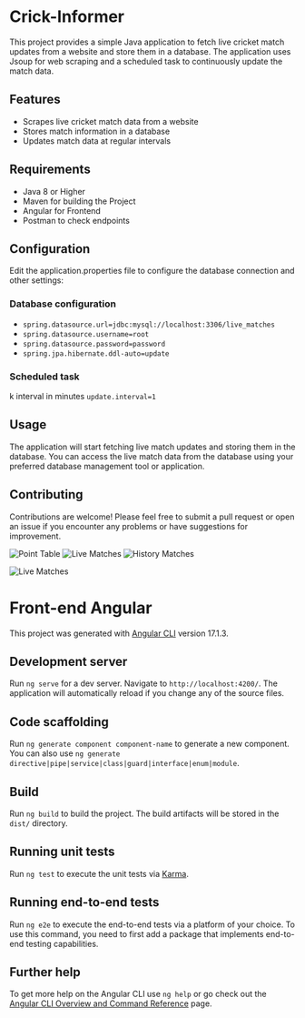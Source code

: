 # Crick-Informer 
This project provides a simple Java application to fetch live cricket match updates from a website and store them in a database. The application uses Jsoup for web scraping and a scheduled task to continuously update the match data.

## Features
- Scrapes live cricket match data from a website
- Stores match information in a database
- Updates match data at regular intervals

## Requirements 
- Java 8 or Higher
- Maven for building the Project
- Angular for Frontend
- Postman to check endpoints
## Configuration
Edit the application.properties file to configure the database connection and other settings:
### Database configuration
- `spring.datasource.url=jdbc:mysql://localhost:3306/live_matches`
- `spring.datasource.username=root`
- `spring.datasource.password=password`
- `spring.jpa.hibernate.ddl-auto=update`

### Scheduled task
k interval in minutes
`update.interval=1`


## Usage
The application will start fetching live match updates and storing them in the database. You can access the live match data from the database using your preferred database management tool or application.

## Contributing
Contributions are welcome! Please feel free to submit a pull request or open an issue if you encounter any problems or have suggestions for improvement.

![Point Table](https://github.com/rashi07dashore/Crick-Informer/assets/119104356/e361b253-5bd4-485f-9d7f-4c81191c9d8b)
![Live Matches](https://github.com/rashi07dashore/Crick-Informer/assets/119104356/c9d5cefe-7310-4977-b5b6-2b9cc932a32a)
![History Matches](https://github.com/rashi07dashore/Crick-Informer/assets/119104356/13b117dc-a654-4a9c-9e4b-26982175ac14)

![Live Matches](https://github.com/rashi07dashore/Crick-Informer/assets/119104356/119e89ea-b8db-4377-8a2a-ac3677aad829)







# Front-end Angular

This project was generated with [Angular CLI](https://github.com/angular/angular-cli) version 17.1.3.

## Development server

Run `ng serve` for a dev server. Navigate to `http://localhost:4200/`. The application will automatically reload if you change any of the source files.

## Code scaffolding

Run `ng generate component component-name` to generate a new component. You can also use `ng generate directive|pipe|service|class|guard|interface|enum|module`.

## Build

Run `ng build` to build the project. The build artifacts will be stored in the `dist/` directory.

## Running unit tests

Run `ng test` to execute the unit tests via [Karma](https://karma-runner.github.io).

## Running end-to-end tests

Run `ng e2e` to execute the end-to-end tests via a platform of your choice. To use this command, you need to first add a package that implements end-to-end testing capabilities.

## Further help

To get more help on the Angular CLI use `ng help` or go check out the [Angular CLI Overview and Command Reference](https://angular.io/cli) page.

